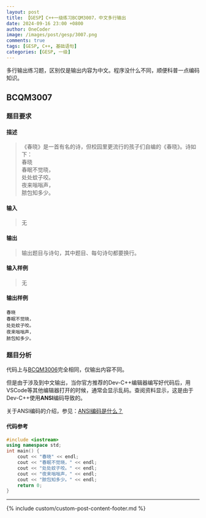 ```yaml
---
layout: post
title: 【GESP】C++一级练习BCQM3007，中文多行输出
date: 2024-09-16 23:00 +0800
author: OneCoder
image: /images/post/gesp/3007.png
comments: true
tags: [GESP, C++, 基础语句]
categories: [GESP, 一级]
---
```

多行输出练习题，区别仅是输出内容为中文。程序没什么不同，顺便科普一点编码知识。

<!--more-->

## BCQM3007

### 题目要求

#### 描述

>《春晓》是一首有名的诗，但校园里更流行的孩子们自编的《春晓》。诗如下：  
>春晓  
>春眠不觉晓，  
>处处蚊子咬。  
>夜来嗡嗡声，  
>脓包知多少。  

#### 输入

>无

#### 输出

>输出题目与诗句，其中题目、每句诗句都要换行。

#### 输入样例

>无

#### 输出样例

```console
春晓
春眠不觉晓，
处处蚊子咬。
夜来嗡嗡声，
脓包知多少。
```

### 题目分析

代码上与[BCQM3006](https://www.coderli.com/gesp-1-bcqm3006/)完全相同，仅输出内容不同。

但是由于涉及到中文输出，当你官方推荐的Dev-C++编辑器编写好代码后，用VSCode等其他编辑器打开的时候，通常会显示乱码。查阅资料显示，这是由于Dev-C++使用**ANSI**编码导致的。

关于ANSI编码的介绍，参见：[ANSI编码是什么？](https://pd.qq.com/s/h8f0iq8cw/)

#### 代码参考

```cpp
#include <iostream>
using namespace std;
int main() {
    cout << "春晓" << endl;
    cout << "春眠不觉晓，" << endl;
    cout << "处处蚊子咬。" << endl;
    cout << "夜来嗡嗡声，" << endl;
    cout << "脓包知多少。" << endl; 
    return 0;
}
```

---

{% include custom/custom-post-content-footer.md %}

